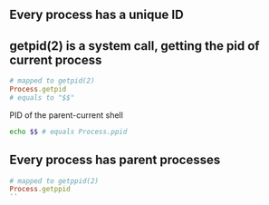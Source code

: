 ## Every process has a unique ID
## getpid(2) is a system call, getting the pid of current process

```ruby
# mapped to getpid(2)
Process.getpid 
# equals to "$$"
```
PID of the parent-current shell
```bash
echo $$ # equals Process.ppid
```

## Every process has parent processes

```ruby
# mapped to getppid(2)
Process.getppid
``
